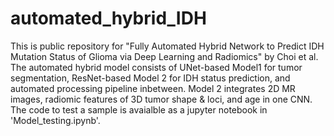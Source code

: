 # automated_hybrid_IDH
This is public repository for "Fully Automated Hybrid Network to Predict IDH Mutation Status of Glioma via Deep Learning and Radiomics" by Choi et al.
 The automated hybrid model consists of UNet-based Model1 for tumor segmentation, ResNet-based Model 2 for IDH status prediction, and automated processing pipeline inbetween. Model 2 integrates 2D MR images, radiomic features of 3D tumor shape & loci, and age in one CNN. The code to test a sample is avaialble as a jupyter notebook in 'Model_testing.ipynb'.
 
